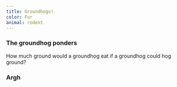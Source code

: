 ```yaml
---
title: Groundhogs!
color: Fur
animal: rodent
---
```


### The groundhog ponders

How much ground would a groundhog eat if a groundhog could hog ground?

### Argh 
